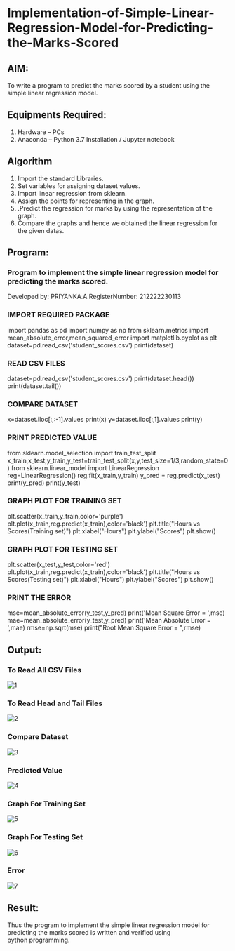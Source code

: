 # Implementation-of-Simple-Linear-Regression-Model-for-Predicting-the-Marks-Scored

## AIM:
To write a program to predict the marks scored by a student using the simple linear regression model.

## Equipments Required:
1. Hardware – PCs
2. Anaconda – Python 3.7 Installation / Jupyter notebook

## Algorithm
1. Import the standard Libraries.
2. Set variables for assigning dataset values.
3. Import linear regression from sklearn.
4. Assign the points for representing in the graph. 
5. .Predict the regression for marks by using the representation of the graph. 
6. Compare the graphs and hence we obtained the linear regression for the given datas.
## Program:
### Program to implement the simple linear regression model for predicting the marks scored.

Developed by: PRIYANKA.A
RegisterNumber: 212222230113
### IMPORT REQUIRED PACKAGE
import pandas as pd
import numpy as np
from sklearn.metrics import mean_absolute_error,mean_squared_error
import matplotlib.pyplot as plt
dataset=pd.read_csv('student_scores.csv')
print(dataset)
### READ CSV FILES
dataset=pd.read_csv('student_scores.csv')
print(dataset.head())
print(dataset.tail())
### COMPARE DATASET
x=dataset.iloc[:,:-1].values
print(x)
y=dataset.iloc[:,1].values
print(y)
### PRINT PREDICTED VALUE
from sklearn.model_selection import train_test_split
x_train,x_test,y_train,y_test=train_test_split(x,y,test_size=1/3,random_state=0)
from sklearn.linear_model import LinearRegression
reg=LinearRegression()
reg.fit(x_train,y_train)
y_pred = reg.predict(x_test)
print(y_pred)
print(y_test)
### GRAPH PLOT FOR TRAINING SET
plt.scatter(x_train,y_train,color='purple')
plt.plot(x_train,reg.predict(x_train),color='black')
plt.title("Hours vs Scores(Training set)")
plt.xlabel("Hours")
plt.ylabel("Scores")
plt.show()
### GRAPH PLOT FOR TESTING SET
plt.scatter(x_test,y_test,color='red')
plt.plot(x_train,reg.predict(x_train),color='black')
plt.title("Hours vs Scores(Testing set)")
plt.xlabel("Hours")
plt.ylabel("Scores")
plt.show()
### PRINT THE ERROR
mse=mean_absolute_error(y_test,y_pred)
print('Mean Square Error = ',mse)
mae=mean_absolute_error(y_test,y_pred)
print('Mean Absolute Error = ',mae)
rmse=np.sqrt(mse)
print("Root Mean Square Error = ",rmse)


## Output:
### To Read All CSV Files
![1](./1.png)
### To Read Head and Tail Files
![2](./2.png)
### Compare Dataset
![3](./3.png)
### Predicted Value
![4](./4.png)
### Graph For Training Set
![5](./5.png)
### Graph For Testing Set
![6](./6.png)
### Error
![7](./7.png)
## Result:
Thus the program to implement the simple linear regression model for predicting the marks scored is written and verified using python programming.
